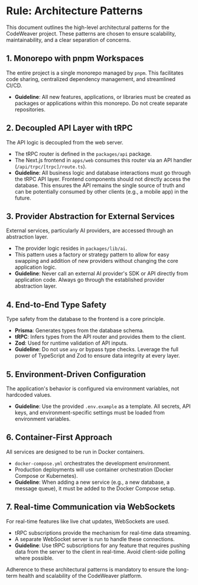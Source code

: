 # Rule: Architecture Patterns

This document outlines the high-level architectural patterns for the CodeWeaver project. These patterns are chosen to ensure scalability, maintainability, and a clear separation of concerns.

## 1. Monorepo with pnpm Workspaces
The entire project is a single monorepo managed by `pnpm`. This facilitates code sharing, centralized dependency management, and streamlined CI/CD.
- **Guideline**: All new features, applications, or libraries must be created as packages or applications within this monorepo. Do not create separate repositories.

## 2. Decoupled API Layer with tRPC
The API logic is decoupled from the web server.
- The tRPC router is defined in the `packages/api` package.
- The Next.js frontend in `apps/web` consumes this router via an API handler (`/api/trpc/[trpc]/route.ts`).
- **Guideline**: All business logic and database interactions must go through the tRPC API layer. Frontend components should not directly access the database. This ensures the API remains the single source of truth and can be potentially consumed by other clients (e.g., a mobile app) in the future.

## 3. Provider Abstraction for External Services
External services, particularly AI providers, are accessed through an abstraction layer.
- The provider logic resides in `packages/lib/ai`.
- This pattern uses a factory or strategy pattern to allow for easy swapping and addition of new providers without changing the core application logic.
- **Guideline**: Never call an external AI provider's SDK or API directly from application code. Always go through the established provider abstraction layer.

## 4. End-to-End Type Safety
Type safety from the database to the frontend is a core principle.
- **Prisma**: Generates types from the database schema.
- **tRPC**: Infers types from the API router and provides them to the client.
- **Zod**: Used for runtime validation of API inputs.
- **Guideline**: Do not use `any` or bypass type checks. Leverage the full power of TypeScript and Zod to ensure data integrity at every layer.

## 5. Environment-Driven Configuration
The application's behavior is configured via environment variables, not hardcoded values.
- **Guideline**: Use the provided `.env.example` as a template. All secrets, API keys, and environment-specific settings must be loaded from environment variables.

## 6. Container-First Approach
All services are designed to be run in Docker containers.
- `docker-compose.yml` orchestrates the development environment.
- Production deployments will use container orchestration (Docker Compose or Kubernetes).
- **Guideline**: When adding a new service (e.g., a new database, a message queue), it must be added to the Docker Compose setup.

## 7. Real-time Communication via WebSockets
For real-time features like live chat updates, WebSockets are used.
- tRPC subscriptions provide the mechanism for real-time data streaming.
- A separate WebSocket server is run to handle these connections.
- **Guideline**: Use tRPC subscriptions for any feature that requires pushing data from the server to the client in real-time. Avoid client-side polling where possible.

Adherence to these architectural patterns is mandatory to ensure the long-term health and scalability of the CodeWeaver platform. 